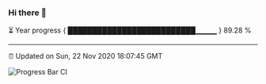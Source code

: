 ### Hi there 👋

⏳ Year progress { ██████████████████████████▁▁▁▁ } 89.28 %

---

⏰ Updated on Sun, 22 Nov 2020 18:07:45 GMT

![Progress Bar CI](https://github.com/liununu/liununu/workflows/Progress%20Bar%20CI/badge.svg)
